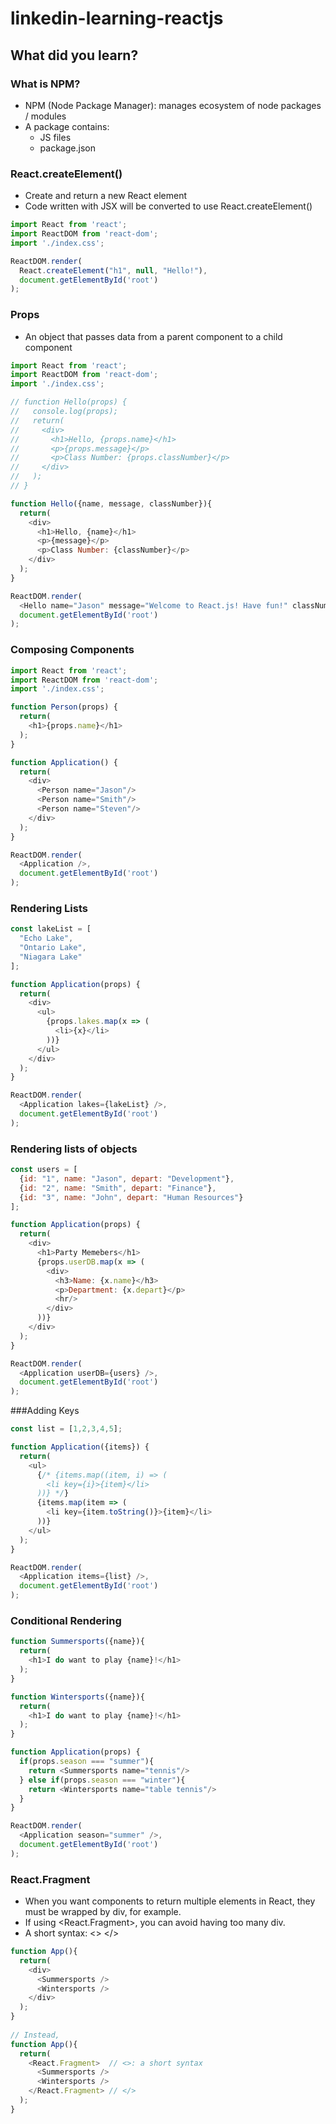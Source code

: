 # linkedin-learning-reactjs

## What did you learn?

### What is NPM?
* NPM (Node Package Manager): manages ecosystem of node packages / modules
* A package contains:
  * JS files
  * package.json

### React.createElement()
* Create and return a new React element
* Code written with JSX will be converted to use React.createElement()
```javascript
import React from 'react';
import ReactDOM from 'react-dom';
import './index.css';

ReactDOM.render(
  React.createElement("h1", null, "Hello!"),
  document.getElementById('root')
);
```

### Props
* An object that passes data from a parent component to a child component
```javascript
import React from 'react';
import ReactDOM from 'react-dom';
import './index.css';

// function Hello(props) {
//   console.log(props);
//   return(
//     <div>
//       <h1>Hello, {props.name}</h1>
//       <p>{props.message}</p>
//       <p>Class Number: {props.classNumber}</p>
//     </div>
//   );
// }

function Hello({name, message, classNumber}){
  return(
    <div>
      <h1>Hello, {name}</h1>
      <p>{message}</p>
      <p>Class Number: {classNumber}</p>
    </div>
  );
}

ReactDOM.render(
  <Hello name="Jason" message="Welcome to React.js! Have fun!" classNumber={2020100}/>,
  document.getElementById('root')
);
```

### Composing Components
```javascript
import React from 'react';
import ReactDOM from 'react-dom';
import './index.css';

function Person(props) {
  return(
    <h1>{props.name}</h1> 
  );
}

function Application() {
  return(
    <div>
      <Person name="Jason"/>
      <Person name="Smith"/>
      <Person name="Steven"/>
    </div>
  );
}

ReactDOM.render(
  <Application />,
  document.getElementById('root')
);
```

### Rendering Lists
```javascript
const lakeList = [
  "Echo Lake",
  "Ontario Lake",
  "Niagara Lake"
];

function Application(props) {
  return(
    <div>
      <ul>
        {props.lakes.map(x => (
          <li>{x}</li> 
        ))}
      </ul>
    </div>
  );
}

ReactDOM.render(
  <Application lakes={lakeList} />,
  document.getElementById('root')
);
```

### Rendering lists of objects
```javascript
const users = [
  {id: "1", name: "Jason", depart: "Development"},
  {id: "2", name: "Smith", depart: "Finance"},
  {id: "3", name: "John", depart: "Human Resources"}
];

function Application(props) {
  return(
    <div>
      <h1>Party Memebers</h1>
      {props.userDB.map(x => (
        <div>
          <h3>Name: {x.name}</h3>
          <p>Department: {x.depart}</p>
          <hr/>
        </div>
      ))}
    </div>
  );
}

ReactDOM.render(
  <Application userDB={users} />,
  document.getElementById('root')
);
```

###Adding Keys
```javascript
const list = [1,2,3,4,5];

function Application({items}) {
  return(
    <ul>
      {/* {items.map((item, i) => (
        <li key={i}>{item}</li>
      ))} */}
      {items.map(item => (
        <li key={item.toString()}>{item}</li>
      ))}
    </ul>
  );
}

ReactDOM.render(
  <Application items={list} />,
  document.getElementById('root')
);
```

### Conditional Rendering
```javascript
function Summersports({name}){
  return(
    <h1>I do want to play {name}!</h1>
  ); 
}

function Wintersports({name}){
  return(
    <h1>I do want to play {name}!</h1>
  );
}

function Application(props) {
  if(props.season === "summer"){
    return <Summersports name="tennis"/>
  } else if(props.season === "winter"){
    return <Wintersports name="table tennis"/>
  }
}

ReactDOM.render(
  <Application season="summer" />,
  document.getElementById('root')
);
```

### React.Fragment
* When you want components to return multiple elements in React, they must be wrapped by div, for example.
* If using <React.Fragment>, you can avoid having too many div.
* A short syntax: <> </>
```javascript
function App(){
  return(
    <div>
      <Summersports />
      <Wintersports />
    </div>
  );  
}
  
// Instead,
function App(){
  return(
    <React.Fragment>  // <>: a short syntax
      <Summersports />
      <Wintersports />
    </React.Fragment> // </>
  );  
}
```
